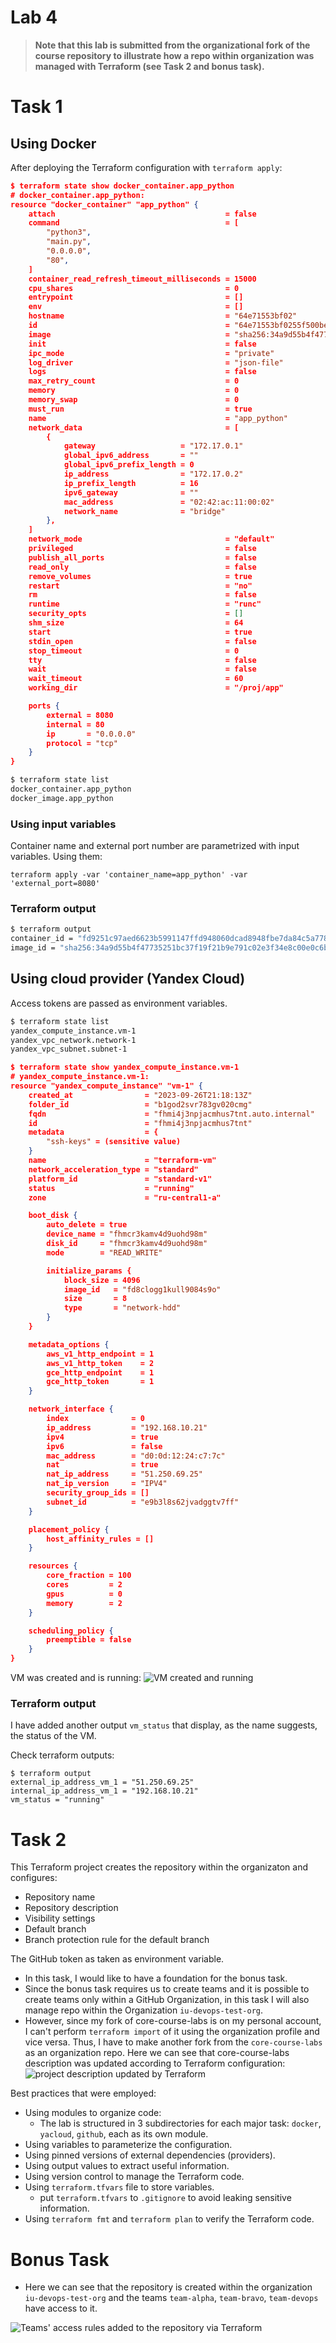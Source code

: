 # Lab 4

> **Note that this lab is submitted from the organizational fork of the course repository to illustrate how a repo within organization was managed with Terraform (see Task 2 and bonus task).**

# Task 1
## Using Docker

After deploying the Terraform configuration with `terraform apply`:

```json
$ terraform state show docker_container.app_python
# docker_container.app_python:
resource "docker_container" "app_python" {
    attach                                      = false
    command                                     = [
        "python3",
        "main.py",
        "0.0.0.0",
        "80",
    ]
    container_read_refresh_timeout_milliseconds = 15000
    cpu_shares                                  = 0
    entrypoint                                  = []
    env                                         = []
    hostname                                    = "64e71553bf02"
    id                                          = "64e71553bf0255f500be5f825fbd57dcdbc4baa5e4f5e84d472f0265675cd200"
    image                                       = "sha256:34a9d55b4f47735251bc37f19f21b9e791c02e3f34e8c00e0c6b485b396b8514"
    init                                        = false
    ipc_mode                                    = "private"
    log_driver                                  = "json-file"
    logs                                        = false
    max_retry_count                             = 0
    memory                                      = 0
    memory_swap                                 = 0
    must_run                                    = true
    name                                        = "app_python"
    network_data                                = [
        {
            gateway                   = "172.17.0.1"
            global_ipv6_address       = ""
            global_ipv6_prefix_length = 0
            ip_address                = "172.17.0.2"
            ip_prefix_length          = 16
            ipv6_gateway              = ""
            mac_address               = "02:42:ac:11:00:02"
            network_name              = "bridge"
        },
    ]
    network_mode                                = "default"
    privileged                                  = false
    publish_all_ports                           = false
    read_only                                   = false
    remove_volumes                              = true
    restart                                     = "no"
    rm                                          = false
    runtime                                     = "runc"
    security_opts                               = []
    shm_size                                    = 64
    start                                       = true
    stdin_open                                  = false
    stop_timeout                                = 0
    tty                                         = false
    wait                                        = false
    wait_timeout                                = 60
    working_dir                                 = "/proj/app"

    ports {
        external = 8080
        internal = 80
        ip       = "0.0.0.0"
        protocol = "tcp"
    }
}
```

```bash
$ terraform state list
docker_container.app_python
docker_image.app_python
```

### Using input variables
Container name and external port number are parametrized with input variables. Using them:

```
terraform apply -var 'container_name=app_python' -var 'external_port=8080'
```

### Terraform output

```bash
$ terraform output
container_id = "fd9251c97aed6623b5991147ffd948060dcad8948fbe7da84c5a77852b4c3bae"
image_id = "sha256:34a9d55b4f47735251bc37f19f21b9e791c02e3f34e8c00e0c6b485b396b8514ar7ch/devops_lab3_app_python:latest"
```

## Using cloud provider (Yandex Cloud)
Access tokens are passed as environment variables.

```bash
$ terraform state list
yandex_compute_instance.vm-1
yandex_vpc_network.network-1
yandex_vpc_subnet.subnet-1
```

```json
$ terraform state show yandex_compute_instance.vm-1
# yandex_compute_instance.vm-1:
resource "yandex_compute_instance" "vm-1" {
    created_at                = "2023-09-26T21:18:13Z"
    folder_id                 = "b1god2svr783gv020cmg"
    fqdn                      = "fhmi4j3npjacmhus7tnt.auto.internal"
    id                        = "fhmi4j3npjacmhus7tnt"
    metadata                  = {
        "ssh-keys" = (sensitive value)
    }
    name                      = "terraform-vm"
    network_acceleration_type = "standard"
    platform_id               = "standard-v1"
    status                    = "running"
    zone                      = "ru-central1-a"

    boot_disk {
        auto_delete = true
        device_name = "fhmcr3kamv4d9uohd98m"
        disk_id     = "fhmcr3kamv4d9uohd98m"
        mode        = "READ_WRITE"

        initialize_params {
            block_size = 4096
            image_id   = "fd8clogg1kull9084s9o"
            size       = 8
            type       = "network-hdd"
        }
    }

    metadata_options {
        aws_v1_http_endpoint = 1
        aws_v1_http_token    = 2
        gce_http_endpoint    = 1
        gce_http_token       = 1
    }

    network_interface {
        index              = 0
        ip_address         = "192.168.10.21"
        ipv4               = true
        ipv6               = false
        mac_address        = "d0:0d:12:24:c7:7c"
        nat                = true
        nat_ip_address     = "51.250.69.25"
        nat_ip_version     = "IPV4"
        security_group_ids = []
        subnet_id          = "e9b3l8s62jvadggtv7ff"
    }

    placement_policy {
        host_affinity_rules = []
    }

    resources {
        core_fraction = 100
        cores         = 2
        gpus          = 0
        memory        = 2
    }

    scheduling_policy {
        preemptible = false
    }
}
```

VM was created and is running:
![VM created and running](https://i.imgur.com/NDd5Kbu.png)

### Terraform output
I have added another output `vm_status` that display, as the name suggests, the status of the VM.

Check terraform outputs:
```
$ terraform output
external_ip_address_vm_1 = "51.250.69.25"
internal_ip_address_vm_1 = "192.168.10.21"
vm_status = "running"
```

# Task 2
This Terraform project creates the repository within the organizaton and configures:
+ Repository name
+ Repository description
+ Visibility settings
+ Default branch
+ Branch protection rule for the default branch

The GitHub token as taken as environment variable.


+ In this task, I would like to have a foundation for the bonus task.
+ Since the bonus task requires us to create teams and it is possible to create teams only within a GitHub Organization, in this task I will also manage repo within the Organization `iu-devops-test-org`.
+ However, since my fork of core-course-labs is on my personal account, I can't perform `terraform import` of it using the organization profile and vice versa.
Thus, I have to make another fork from the `core-course-labs` as an organization repo.
Here we can see that core-course-labs description was updated according to Terraform configuration:
![project description updated by Terraform](https://i.imgur.com/ihmiPXq.png)

Best practices that were employed:

+ Using modules to organize code:
    * The lab is structured in 3 subdirectories for each major task: `docker`, `yacloud`, `github`, each as its own module.
+ Using variables to parameterize the configuration.
+ Using pinned versions of external dependencies (providers).
+ Using output values to extract useful information.
+ Using version control to manage the Terraform code.
+ Using `terraform.tfvars` file to store variables.
    * put `terraform.tfvars` to `.gitignore` to avoid leaking sensitive information.
+ Using `terraform fmt` and `terraform plan` to verify the Terraform code.

# Bonus Task
+ Here we can see that the repository is created within the organization `iu-devops-test-org` and the teams `team-alpha`, `team-bravo`, `team-devops` have access to it. 

![Teams' access rules added to the repository via Terraform](https://i.imgur.com/4getnBn.png)